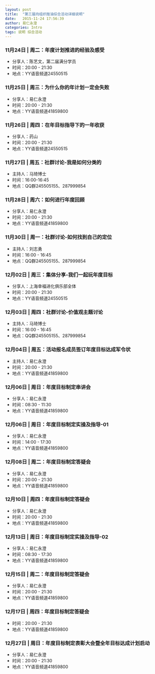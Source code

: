 ```yaml
---
layout: post
title:  "第三届向组织揩油综合活动详细说明"
date:   2015-11-24 17:56:39
author: 易仁永澄
categories: Intro
tags: 说明 综合活动
---
```


### 11月24日 | 周二：年度计划推进的经验及感受

- 分享人：陈艺文，第二届满分学员
- 时间：20:00 - 21:30
- 地点：YY语音频道24550515

### 11月25日 | 周三：为什么你的年计划一定会失败

- 分享人：易仁永澄
- 时间：20:00 - 21:30
- 地点：YY语音频道41859800

### 11月26日 | 周四：在年目标指导下的一年收获

- 分享人：药山
- 时间：20:00 - 21:30
- 地点：YY语音频道24550515

### 11月27日 | 周五：社群讨论-我是如何分类的

- 主持人：马琦博士
- 时间：16:00-16:45
- 地点：QQ群245505155、287999854

### 11月28日 | 周六：如何进行年度回顾

- 分享人：易仁永澄
- 时间：20:00 - 21:30
- 地点：YY语音频道41859800

### 11月30日 | 周一：社群讨论-如何找到自己的定位

- 主持人：刘志勇
- 时间：16:00 - 16:45
- 地点：QQ群245505155、287999854

### 12月02日 | 周三：集体分享-我们一起玩年度目标

- 分享人：上海幸福进化俱乐部全体
- 时间：20:00 - 21:30
- 地点：YY语音频道24550515

### 12月03日 | 周四：社群讨论-价值观主题讨论

- 主持人：马琦博士
- 时间：16:00 - 16:45
- 地点：QQ群245505155、287999854

### 12月04日 | 周五：活动报名成员签订年度目标达成军令状

- 主持人：易仁永澄
- 时间：20:00 - 21:30
- 地点：YY语音频道41859800

### 12月06日 | 周日：年度目标制定串讲会

- 分享人：易仁永澄
- 时间：08:30 - 11:30
- 地点：YY语音频道41859800

### 12月06日 | 周日：年度目标制定实操及指导-01

- 分享人：易仁永澄
- 时间：14:00 - 17:30
- 地点：YY语音频道41859800

### 12月08日 | 周二：年度目标制定答疑会

- 分享人：易仁永澄
- 时间：20:00 - 21:30
- 地点：YY语音频道41859800

### 12月10日 | 周四：年度目标制定答疑会

- 分享人：易仁永澄
- 时间：20:00 - 21:30
- 地点：YY语音频道41859800

### 12月13日 | 周日：年度目标制定实操及指导-02

- 分享人：易仁永澄
- 时间：08:30 - 17:30
- 地点：YY语音频道41859800

### 12月15日 | 周二：年度目标制定答疑会

- 分享人：易仁永澄
- 时间：20:00 - 21:30
- 地点：YY语音频道41859800

### 12月17日 | 周四：年度目标制定答疑会

- 时间：20:00 - 21:30
- 地点：YY语音频道41859800

### 12月27日 | 周日：年度目标制定表彰大会暨全年目标达成计划启动

- 分享人：易仁永澄
- 时间：20:00 - 21:30
- 地点：YY语音频道41859800